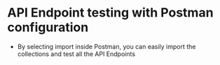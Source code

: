 # API Endpoint testing with Postman configuration

-   By selecting import inside Postman, you can easily import the collections and test all the API Endpoints

